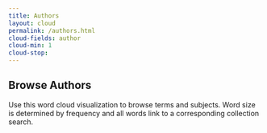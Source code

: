 ```yaml
---
title: Authors
layout: cloud
permalink: /authors.html
cloud-fields: author
cloud-min: 1
cloud-stop:
---
```


## Browse Authors

Use this word cloud visualization to browse terms and subjects.
Word size is determined by frequency and all words link to a corresponding collection search.
